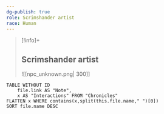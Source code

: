 ```yaml
---
dg-publish: true
role: Scrimshander artist
race: Human
---
```


> [!info]+
> ## Scrimshander artist
> ![[npc_unknown.png| 300]]


```dataview
TABLE WITHOUT ID
	file.link AS "Note", 
	x AS "Interactions" FROM "Chronicles"
FLATTEN x WHERE contains(x,split(this.file.name," ")[0])
SORT file.name DESC
```
